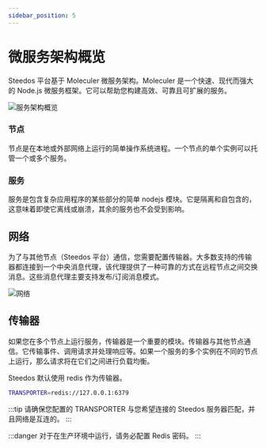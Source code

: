 ```yaml
---
sidebar_position: 5
---
```


# 微服务架构概览

Steedos 平台基于 Moleculer 微服务架构。Moleculer 是一个快速、现代而强大的 Node.js 微服务框架。它可以帮助您构建高效、可靠且可扩展的服务。

![服务架构概览](/img/service/architectures/mixed.svg)

### 节点

节点是在本地或外部网络上运行的简单操作系统进程。一个节点的单个实例可以托管一个或多个服务。

### 服务

服务是包含复杂应用程序的某些部分的简单 nodejs 模块。它是隔离和自包含的，这意味着即使它离线或崩溃，其余的服务也不会受到影响。

## 网络

为了与其他节点（Steedos 平台）通信，您需要配置传输器。大多数支持的传输器都连接到一个中央消息代理，该代理提供了一种可靠的方式在远程节点之间交换消息。这些消息代理主要支持发布/订阅消息模式。

![网络](/img/service/networking.svg)

## 传输器

如果您在多个节点上运行服务，传输器是一个重要的模块。传输器与其他节点通信。它传输事件、调用请求并处理响应等。如果一个服务的多个实例在不同的节点上运行，那么请求将在它们之间进行负载均衡。

Steedos 默认使用 redis 作为传输器。

```bash
TRANSPORTER=redis://127.0.0.1:6379
```

:::tip
请确保您配置的 TRANSPORTER 与您希望连接的 Steedos 服务器匹配，并且网络是互连的。
:::

:::danger
对于在生产环境中运行，请务必配置 Redis 密码。
:::
